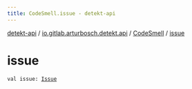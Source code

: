```yaml
---
title: CodeSmell.issue - detekt-api
---
```


[detekt-api](../../index.html) / [io.gitlab.arturbosch.detekt.api](../index.html) / [CodeSmell](index.html) / [issue](./issue.html)

# issue

`val issue: `[`Issue`](../-issue/index.html)